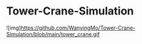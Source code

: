 # Tower-Crane-Simulation
![img]https://github.com/WanyingMo/Tower-Crane-Simulation/blob/main/tower_crane.gif
